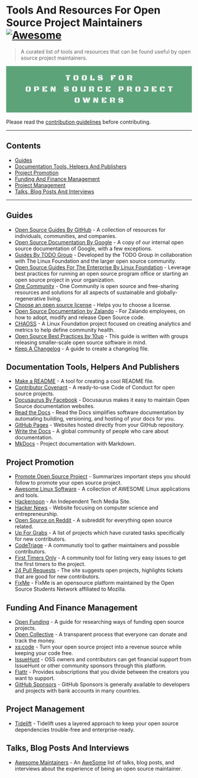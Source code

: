 # Tools And Resources For Open Source Project Maintainers [![Awesome](https://awesome.re/badge.svg)](https://awesome.re)

> A curated list of tools and resources that can be found useful by open source project maintainers.

![Awesome Tools For Open Source Project Maintainers](./assets/images/Tools_For_Open_Source_Project_Owners_logo.png)

Please read the [contribution guidelines](CONTRIBUTING.md) before contributing.

---
## Contents

- [Guides](#guides)
- [Documentation Tools, Helpers And Publishers](#documentation-tools-helpers-and-publishers)
- [Project Promotion](#project-promotion)
- [Funding And Finance Management](#funding-and-finance-management)
- [Project Management](#project-management)
- [Talks, Blog Posts And Interviews](#talks-blog-posts-and-interviews)
---

## Guides

- [Open Source Guides By GitHub](https://opensource.guide/) - A collection of resources for individuals, communities, and companies.
- [Open Source Documentation By Google](https://opensource.google/docs/) - A copy of our internal open source documentation of Google, with a few exceptions.
- [Guides By TODO Group](https://todogroup.org/guides/) - Developed by the TODO Group in collaboration with The Linux Foundation and the larger open source community.
- [Open Source Guides For The Enterprise By Linux Foundation](https://www.linuxfoundation.org/resources/open-source-guides/) - Leverage best practices for running an open source program office or starting an open source project in your organization.
- [One Community](https://www.onecommunityglobal.org/open-source/) - One Community is open source and free-sharing resources and solutions for all aspects of sustainable and globally-regenerative living.
- [Choose an open source license](https://choosealicense.com/) - Helps you to choose a license.
- [Open Source Documentation by Zalando](https://opensource.zalando.com/docs) - For Zalando employees, on how to adopt, modify and release Open Source code.
- [CHAOSS](https://chaoss.community/) - A Linux Foundation project focused on creating analytics and metrics to help define community health.
- [Open Source Best Practices by 10up](https://10up.github.io/Open-Source-Best-Practices/) - This guide is written with groups releasing smaller-scale open source software in mind.
- [Keep A Changelog](https://keepachangelog.com/en/1.0.0/) - A guide to create a changelog file.

## Documentation Tools, Helpers And Publishers

- [Make a README](https://www.makeareadme.com/) - A tool for creating a cool README file.
- [Contributor Covenant](https://www.contributor-covenant.org/) - A ready-to-use Code of Conduct for open source projects.
- [Docusaurus By Facebook](https://docusaurus.io/) - Docusaurus makes it easy to maintain Open Source documentation websites.
- [Read the Docs](https://readthedocs.org/) - Read the Docs simplifies software documentation by automating building, versioning, and hosting of your docs for you.
- [GitHub Pages](https://pages.github.com/) - Websites hosted directly from your GitHub repository.
- [Write the Docs](https://www.writethedocs.org/) - A global community of people who care about documentation.
- [MkDocs](https://github.com/mkdocs/mkdocs/) - Project documentation with Markdown.

## Project Promotion

- [Promote Open Source Project](https://github.com/zenika-open-source/promote-open-source-project) - Summarizes important steps you should follow to promote your open source project.
- [Awesome Linux Software](https://github.com/luong-komorebi/Awesome-Linux-Software) - A collection of AWESOME Linux applications and tools.
- [Hackernoon](https://hackernoon.com/) - An Independent Tech Media Site.
- [Hacker News](https://news.ycombinator.com/) - Website focusing on computer science and entrepreneurship.
- [Open Source on Reddit](https://www.reddit.com/r/opensource/) - A subreddit for everything open source related.
- [Up For Grabs](https://up-for-grabs.net/) - A list of projects which have curated tasks specifically for new contributors.
- [CodeTriage](https://www.codetriage.com/) - A communutiy tool to gather maintainers and possible contributors.
- [First Timers Only](https://www.firsttimersonly.com/) - A community tool for listing very easy issues to get the first timers to the project.
- [24 Pull Requests](https://24pullrequests.com/) - The site suggests open projects, highlights tickets that are good for new contributors.
- [FixMe](https://fixme.ossn.club/projects) - FixMe is an opensource platform maintained by the Open Source Students Network affiliated to Mozilla.

## Funding And Finance Management

- [Open Funding](https://github.com/ralphtheninja/open-funding) - A guide for researching ways of funding open source projects.
- [Open Collective](https://opencollective.com/) - A transparent process that everyone can donate and track the money.
- [xs:code](https://xscode.com/) - Turn your open source project into a revenue source while keeping your code free.
- [IssueHunt](https://issuehunt.io/) - OSS owners and contributors can get financial support from IssueHunt or other community sponsors through this platform.
- [Flattr](https://flattr.com/) - Provides subscriptions that you divide between the creators you want to support.
- [GitHub Sponsors](https://github.com/sponsors) - GitHub Sponsors is generally available to developers and projects with bank accounts in many countries.

## Project Management

- [Tidelift](https://tidelift.com/) - Tidelift uses a layered approach to keep your open source dependencies trouble-free and enterprise-ready.

## Talks, Blog Posts And Interviews

- [Awesome Maintainers](https://github.com/nayafia/awesome-maintainers#readme) - An [AweSome](https://awesome.re/) list of talks, blog posts, and interviews about the experience of being an open source maintainer.
